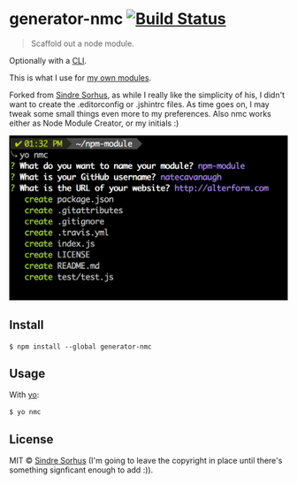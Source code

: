 # generator-nmc [![Build Status](https://travis-ci.org/natecavanaugh/generator-nmc.svg?branch=master)](https://travis-ci.org/natecavanaugh/generator-nmc)

> Scaffold out a node module.

Optionally with a [CLI](http://en.wikipedia.org/wiki/Command-line_interface).

This is what I use for [my own modules](https://www.npmjs.com/~natecavanaugh).

Forked from [Sindre Sorhus](http://github.com/sindresorhus/generator-nm), as while I really like the simplicity of his, I didn't want to create the .editorconfig or .jshintrc files. As time goes on, I may tweak some small things even more to my preferences.
Also nmc works either as Node Module Creator, or my initials :)

![](screenshot.png)


## Install

```
$ npm install --global generator-nmc
```


## Usage

With [yo](https://github.com/yeoman/yo):

```
$ yo nmc
```


## License

MIT © [Sindre Sorhus](http://sindresorhus.com) (I'm going to leave the copyright in place until there's something signficant enough to add :)).